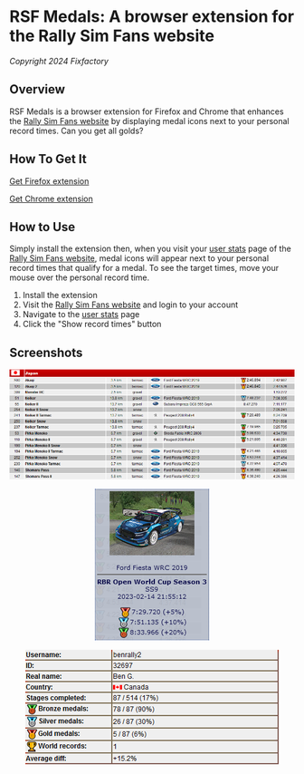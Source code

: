 # RSF Medals: A browser extension for the Rally Sim Fans website
*Copyright 2024 Fixfactory*

## Overview

RSF Medals is a browser extension for Firefox and Chrome that enhances the [Rally Sim Fans website](https://rallysimfans.hu/) by displaying medal icons next to your personal record times. Can you get all golds?

## How To Get It

[Get Firefox extension](https://addons.mozilla.org/en-US/firefox/addon/rsf-medals/)

[Get Chrome extension](https://chromewebstore.google.com/detail/jbfldpodlpmfalddefimgcecjebcclhi)

## How to Use

Simply install the extension then, when you visit your [user stats](https://rallysimfans.hu/rbr/usersstats.php) page of the [Rally Sim Fans website](https://rallysimfans.hu/), medal icons will appear next to your personal record times that qualify for a medal. To see the target times, move your mouse over the personal record time.

1. Install the extension
2. Visit the [Rally Sim Fans website](https://rallysimfans.hu/) and login to your account
3. Navigate to the [user stats](https://rallysimfans.hu/rbr/usersstats.php) page
4. Click the "Show record times" button

## Screenshots

<p align="center">
  <img src="screenshots/screenshot-01.png" />
</p>

<p align="center">
  <img src="screenshots/screenshot-02.png" />
</p>

<p align="center">
  <img src="screenshots/screenshot-03.png" />
</p>